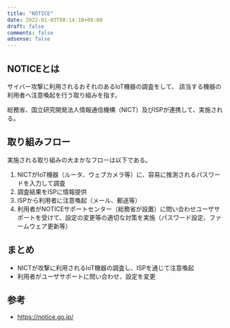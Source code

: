 ```yaml
---
title: "NOTICE"
date: 2022-01-03T08:14:10+09:00
draft: false
comments: false
adsense: false
---
```


## NOTICEとは

サイバー攻撃に利用されるおそれのあるIoT機器の調査をして、
該当する機器の利用者へ注意喚起を行う取り組みを指す。

総務省、国立研究開発法人情報通信機構（NICT）及びISPが連携して、実施される。

## 取り組みフロー

実施される取り組みの大まかなフローは以下である。

1. NICTがIoT機器（ルータ、ウェブカメラ等）に、容易に推測されるパスワードを入力して調査
2. 調査結果をISPに情報提供
3. ISPから利用者に注意喚起（メール、郵送等）
4. 利用者がNOTICEサポートセンター（総務省が設置）に問い合わせユーザサポートを受けて、設定の変更等の適切な対策を実施（パスワード設定、ファームウェア更新等）

## まとめ

- NICTが攻撃に利用されるIoT機器の調査し、ISPを通じて注意喚起
- 利用者がユーザサポートに問い合わせ、設定を変更

## 参考

- https://notice.go.jp/